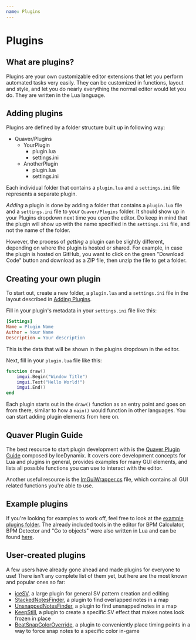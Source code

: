 ```yaml
---
name: Plugins
---
```


# Plugins

## What are plugins?

Plugins are your own customizable editor extensions that let you perform
automated tasks very easily. They can be customized in functions, layout and
style, and let you do nearly everything the normal editor would let you do. They
are written in the Lua language.

## Adding plugins

Plugins are defined by a folder structure built up in following way:

* Quaver/Plugins
    * YourPlugin
        * plugin.lua
        * settings.ini
    * AnotherPlugin
        * plugin.lua
        * settings.ini

Each individual folder that contains a `plugin.lua` and a `settings.ini` file
represents a separate plugin.

*Adding* a plugin is done by adding a folder that contains a `plugin.lua` file
and a `settings.ini` file to your `Quaver/Plugins` folder. It should show up in
your Plugins dropdown next time you open the editor. Do keep in mind that the
plugin will show up with the name specified in the `settings.ini` file, and not
the name of the folder.

However, the process of *getting* a plugin can be slightly different, depending
on where the plugin is hosted or shared. For example, in case the plugin is
hosted on GitHub, you want to click on the green "Download Code" button and
download as a ZIP file, then unzip the file to get a folder.

## Creating your own plugin

To start out, create a new folder, a `plugin.lua` and a `settings.ini` file in
the layout described in [Adding Plugins](#adding-plugins).

Fill in your plugin's metadata in your `settings.ini` file like this:

```ini
[Settings]
Name = Plugin Name
Author = Your Name
Description = Your description
```

This is the data that will be shown in the plugins dropdown in the editor.

Next, fill in your `plugin.lua` file like this:

```lua
function draw()
    imgui.Begin("Window Title")
    imgui.Text("Hello World!")
    imgui.End()
end
```

Each plugin starts out in the `draw()` function as an entry point and goes on
from there, similar to how a `main()` would function in other languages. You can
start adding plugin elements from here on.

## Quaver Plugin Guide

The best resource to start plugin development with is the
[Quaver Plugin Guide](https://github.com/IceDynamix/QuaverPluginGuide/blob/master/quaver_plugin_guide.md)
composed by IceDynamix. It covers core development concepts for Lua and plugins
in general, provides examples for many GUI elements, and lists all possible
functions you can use to interact with the editor.

Another useful resource is the
[ImGuiWrapper.cs](https://github.com/Quaver/Quaver/blob/ui-redesign/Quaver.Shared/Scripting/ImGuiWrapper.cs)
file, which contains all GUI related functions you're able to use.

## Example plugins

If you're looking for examples to work off, feel free to look at the
[example plugins folder](https://github.com/Quaver/Quaver.Wiki/tree/master/example_plugins).
The already included tools in the editor for BPM Calculator, BPM Detector and
"Go to objects" were also written in Lua and can be found
[here](https://github.com/Quaver/Quaver.Resources/tree/master/Quaver.Resources/Scripts/Lua/Editor).

## User-created plugins

A few users have already gone ahead and made plugins for everyone to use! There
isn't any complete list of them yet, but here are the most known and popular
ones so far:

* [iceSV](https://github.com/IceDynamix/iceSV), a large plugin for general SV
  pattern creation and editing
* [StackedNotesFinder](https://github.com/Illuminati-CRAZ/StackedNotesFinder), a
  plugin to find overlapped notes in a map
* [UnsnappedNotesFinder](https://github.com/Illuminati-CRAZ/UnsnappedNotesFinder),
  a plugin to find unsnapped notes in a map
* [KeepStill](https://github.com/Illuminati-CRAZ/KeepStill), a plugin to create
  a specific SV effect that makes notes look frozen in place
* [BeatSnapColorOverride](https://github.com/Illuminati-CRAZ/BeatSnapColorOverride),
  a plugin to conveniently place timing points in a way to force snap notes to a
  specific color in-game
